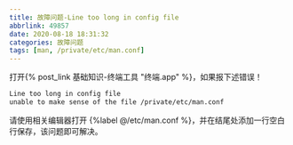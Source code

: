```yaml
---
title: 故障问题-Line too long in config file
abbrlink: 49857
date: 2020-08-18 18:31:32
categories: 故障问题
tags: [man, /private/etc/man.conf]
---
```


打开{% post_link 基础知识-终端工具 "终端.app" %}，如果报下述错误！

```bash
Line too long in config file
unable to make sense of the file /private/etc/man.conf
```

请使用相关编辑器打开 {%label @/etc/man.conf %}，并在结尾处添加一行空白行保存，该问题即可解决。
